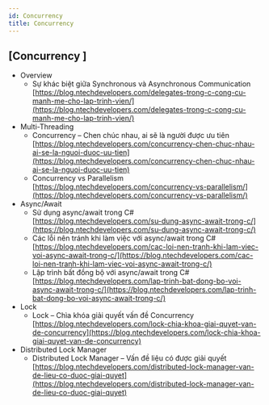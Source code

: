 ```yaml
---
id: Concurrency
title: Concurrency
---
```


## [Concurrency ]

- Overview
    + Sự khác biệt giữa Synchronous và Asynchronous Communication [https://blog.ntechdevelopers.com/delegates-trong-c-cong-cu-manh-me-cho-lap-trinh-vien/](https://blog.ntechdevelopers.com/delegates-trong-c-cong-cu-manh-me-cho-lap-trinh-vien/)
- Multi-Threading
    + Concurrency – Chen chúc nhau, ai sẽ là người được ưu tiên [https://blog.ntechdevelopers.com/concurrency-chen-chuc-nhau-ai-se-la-nguoi-duoc-uu-tien](https://blog.ntechdevelopers.com/concurrency-chen-chuc-nhau-ai-se-la-nguoi-duoc-uu-tien)
    + Concurrency vs Parallelism [https://blog.ntechdevelopers.com/concurrency-vs-parallelism/](https://blog.ntechdevelopers.com/concurrency-vs-parallelism/)
- Async/Await
    + Sử dụng async/await trong C# [https://blog.ntechdevelopers.com/su-dung-async-await-trong-c/](https://blog.ntechdevelopers.com/su-dung-async-await-trong-c/)
    + Các lỗi nên tránh khi làm việc với async/await trong C# [https://blog.ntechdevelopers.com/cac-loi-nen-tranh-khi-lam-viec-voi-async-await-trong-c/](https://blog.ntechdevelopers.com/cac-loi-nen-tranh-khi-lam-viec-voi-async-await-trong-c/)
    + Lập trình bất đồng bộ với async/await trong C# [https://blog.ntechdevelopers.com/lap-trinh-bat-dong-bo-voi-async-await-trong-c/](https://blog.ntechdevelopers.com/lap-trinh-bat-dong-bo-voi-async-await-trong-c/)
- Lock
    + Lock – Chìa khóa giải quyết vấn đề Concurrency [https://blog.ntechdevelopers.com/lock-chia-khoa-giai-quyet-van-de-concurrency](https://blog.ntechdevelopers.com/lock-chia-khoa-giai-quyet-van-de-concurrency)
- Distributed Lock Manager
    + Distributed Lock Manager – Vấn đề liệu có được giải quyết [https://blog.ntechdevelopers.com/distributed-lock-manager-van-de-lieu-co-duoc-giai-quyet](https://blog.ntechdevelopers.com/distributed-lock-manager-van-de-lieu-co-duoc-giai-quyet)